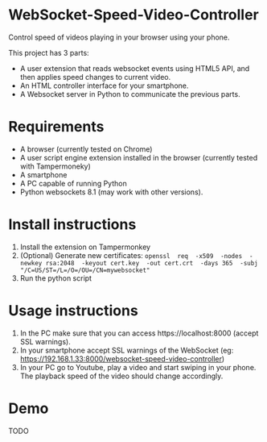 # WebSocket-Speed-Video-Controller
Control speed of videos playing in your browser using your phone.

This project has 3 parts:
- A user extension that reads websocket events using HTML5 API, and then applies speed changes to current video.
- An HTML controller interface for your smartphone.
- A Websocket server in Python to communicate the previous parts.

# Requirements
- A browser (currently tested on Chrome)
- A user script engine extension installed in the browser (currently tested with Tampermoneky)
- A smartphone
- A PC capable of running Python
- Python websockets 8.1 (may work with other versions).


# Install instructions
1. Install the extension on Tampermonkey
1. (Optional) Generate new certificates: `openssl  req  -x509  -nodes  -newkey rsa:2048  -keyout cert.key  -out cert.crt  -days 365  -subj "/C=US/ST=/L=/O=/OU=/CN=mywebsocket"`
1. Run the python script

# Usage instructions
1. In the PC make sure that you can access https://localhost:8000 (accept SSL warnings).
1. In your smartphone accept SSL warnings of the WebSocket (eg: https://192.168.1.33:8000/websocket-speed-video-controller)
1. In your PC go to Youtube, play a video and start swiping in your phone. The playback speed of the video should change accordingly.

# Demo

TODO
